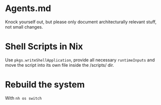 # Agents.md

Knock yourself out, but please only document architecturally relevant stuff, not small changes.

# Shell Scripts in Nix

Use `pkgs.writeShellApplication`, provide all necessary `runtimeInputs` and move the script into its own file inside the <module>/scripts/ dir.

# Rebuild the system

With `nh os switch`
